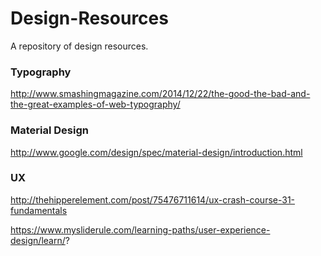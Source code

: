 Design-Resources
================

A repository of design resources.

<h3>Typography</h3>

http://www.smashingmagazine.com/2014/12/22/the-good-the-bad-and-the-great-examples-of-web-typography/

<h3>Material Design</h3>

http://www.google.com/design/spec/material-design/introduction.html

<h3>UX</h3>

http://thehipperelement.com/post/75476711614/ux-crash-course-31-fundamentals

https://www.mysliderule.com/learning-paths/user-experience-design/learn/?
